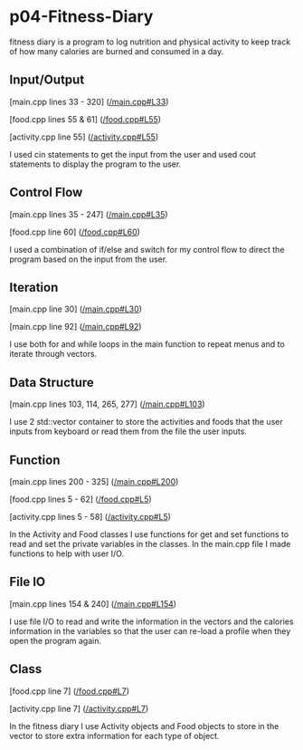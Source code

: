 # p04-Fitness-Diary
fitness diary is a program to log nutrition and physical activity to keep track of how many calories are burned and consumed in a day.

## Input/Output
[main.cpp lines 33 - 320] ([/main.cpp#L33](/main.cpp#L33 "main.cpp"))

[food.cpp lines 55 & 61] ([/food.cpp#L55](/food.cpp#L55 "food.cpp"))

[activity.cpp line 55] ([/activity.cpp#L55](/activity.cpp#L55 "activity.cpp"))

I used cin statements to get the input from the user and used cout statements to display the program to the user.

## Control Flow
[main.cpp lines 35 - 247] ([/main.cpp#L35](/main.cpp#L35 "main.cpp"))

[food.cpp line 60] ([/food.cpp#L60](/food.cpp#L60 "food.cpp"))

I used a combination of if/else and switch for my control flow to direct the program based on the input from the user.

## Iteration
[main.cpp line 30] ([/main.cpp#L30](/main.cpp#L30 "main.cpp"))

[main.cpp line 92] ([/main.cpp#L92](/main.cpp#L92 "main.cpp"))

I use both for and while loops in the main function to repeat menus and to iterate through vectors.

## Data Structure
[main.cpp lines 103, 114, 265, 277] ([/main.cpp#L103](/main.cpp#L103 "main.cpp"))

I use 2 std::vector container to store the activities and foods that the user inputs from keyboard or read them from the file the user inputs.

## Function
[main.cpp lines 200 - 325] ([/main.cpp#L200](/main.cpp#L200 "main.cpp"))

[food.cpp lines 5 - 62] ([/food.cpp#L5](/food.cpp#L5 "food.cpp"))

[activity.cpp lines 5 - 58] ([/activity.cpp#L5](/activity.cpp#L5 "activity.cpp"))

In the Activity and Food classes I use functions for get and set functions to read and set the private variables in the classes. In the main.cpp file I made functions to help with user I/O.

## File IO
[main.cpp lines 154 & 240] ([/main.cpp#L154](/main.cpp#L154 "main.cpp"))

I use file I/O to read and write the information in the vectors and the calories information in the variables so that the user can re-load a profile when they open the program again.

## Class
[food.cpp line 7] ([/food.cpp#L7](/food.cpp#L7 "food.cpp"))

[activity.cpp line 7] ([/activity.cpp#L7](/activity.cpp#L7 "activity.cpp"))

In the fitness diary I use Activity objects and Food objects to store in the vector to store extra information for each type of object.
